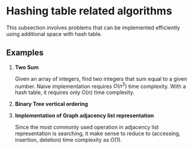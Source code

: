 # Hashing table related algorithms
This subsection involves problems that can be implemented efficiently using additional space with hash table.

## Examples

 1. __Two Sum__

    Given an array of integers, find two integers that sum equal to a given number. Naive implementation requires $O(n^2)$ time complexity. With a hash table, it requires only O(n) time complexity.


 2. __Binary Tree vertical ordering__



 3. __Implementation of Graph adjacency list representation__

    Since the most commonly used operation in adjacency list representation is searching, it make sense to reduce to (accessing, insertion, deletion) time complexity as $O(1)$.

